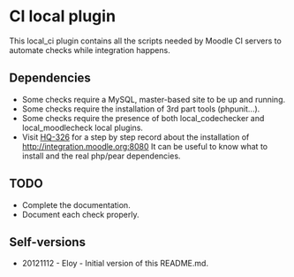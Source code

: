 # CI local plugin

This local_ci plugin contains all the scripts needed
by Moodle CI servers to automate checks while
integration happens.

## Dependencies

+ Some checks require a MySQL, master-based site to be up and running.
+ Some checks require the installation of 3rd part tools (phpunit...).
+ Some checks require the presence of both local_codechecker and local_moodlecheck local plugins.
+ Visit [HQ-326](http://tracker.moodle.org/browse/HQ-326) for a step by step record about the installation of http://integration.moodle.org:8080 It can be useful to know what to install and the real php/pear dependencies.

## TODO

+ Complete the documentation.
+ Document each check properly.

## Self-versions

+ 20121112 - Eloy - Initial version of this README.md.

